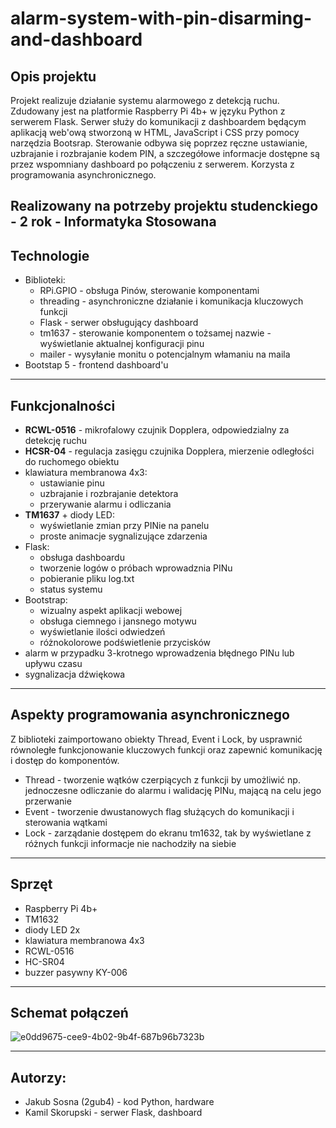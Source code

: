 # alarm-system-with-pin-disarming-and-dashboard

## Opis projektu
Projekt realizuje działanie systemu alarmowego z detekcją ruchu. Zdudowany jest na platformie Raspberry Pi 4b+ w języku Python z serwerem Flask. 
Serwer służy do komunikacji z dashboardem będącym aplikacją web'ową stworzoną w HTML, JavaScript i CSS przy pomocy narzędzia Bootsrap.
Sterowanie odbywa się poprzez ręczne ustawianie, uzbrajanie i rozbrajanie kodem PIN, a szczegółowe informacje dostępne są przez wspomniany dashboard po połączeniu z serwerem. Korzysta z programowania asynchronicznego.

Realizowany na potrzeby projektu studenckiego - 2 rok - Informatyka Stosowana
---

## Technologie
- Biblioteki:
  - RPi.GPIO - obsługa Pinów, sterowanie komponentami
  - threading - asynchroniczne działanie i komunikacja kluczowych funkcji
  - Flask - serwer obsługujący dashboard
  - tm1637 - sterowanie komponentem o tożsamej nazwie - wyświetlanie aktualnej konfiguracji pinu
  - mailer - wysyłanie monitu o potencjalnym włamaniu na maila
- Bootstap 5 - frontend dashboard'u

---

## Funkcjonalności
- **RCWL-0516** - mikrofalowy czujnik Dopplera, odpowiedzialny za detekcję ruchu
- **HCSR-04** - regulacja zasięgu czujnika Dopplera, mierzenie odległości do ruchomego obiektu
- klawiatura membranowa 4x3:
   - ustawianie pinu
   - uzbrajanie i rozbrajanie detektora
   - przerywanie alarmu i odliczania
- **TM1637** + diody LED:
   - wyświetlanie zmian przy PINie na panelu
   - proste animacje sygnalizujące zdarzenia
- Flask:
   - obsługa dashboardu
   - tworzenie logów o próbach wprowadznia PINu
   - pobieranie pliku log.txt
   - status systemu
- Bootstrap:
   - wizualny aspekt aplikacji webowej   
   - obsługa ciemnego i jansnego motywu
   - wyświetlanie ilości odwiedzeń
   - różnokolorowe podświetlenie przycisków
- alarm w przypadku 3-krotnego wprowadzenia błędnego PINu lub upływu czasu
- sygnalizacja dźwiękowa

---

## Aspekty programowania asynchronicznego
Z biblioteki zaimportowano obiekty Thread, Event i Lock, by usprawnić równoległe funkcjonowanie kluczowych funkcji oraz zapewnić komunikację i dostęp do komponentów.
- Thread - tworzenie wątków czerpiących z funkcji by umożliwić np. jednoczesne odliczanie do alarmu i walidację PINu, mającą na celu jego przerwanie
-  Event - tworzenie dwustanowych flag służących do komunikacji i sterowania wątkami
-  Lock - zarządanie dostępem do ekranu tm1632, tak by wyświetlane z różnych funkcji informacje nie nachodziły na siebie

---

## Sprzęt
- Raspberry Pi 4b+
- TM1632
- diody LED 2x
- klawiatura membranowa 4x3
- RCWL-0516
- HC-SR04
- buzzer pasywny KY-006

---

## Schemat połączeń
![e0dd9675-cee9-4b02-9b4f-687b96b7323b](https://github.com/user-attachments/assets/5d30b374-6c1a-40c8-960a-a7334515ed83)

---

## Autorzy:
- Jakub Sosna (2gub4) - kod Python, hardware
- Kamil Skorupski - serwer Flask, dashboard

  
